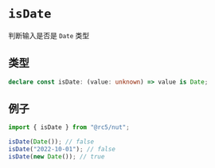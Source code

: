 # `isDate`

判断输入是否是 `Date` 类型

## 类型

```ts
declare const isDate: (value: unknown) => value is Date;
```

## 例子

```ts
import { isDate } from "@rc5/nut";

isDate(Date()); // false
isDate("2022-10-01"); // false
isDate(new Date()); // true
```
